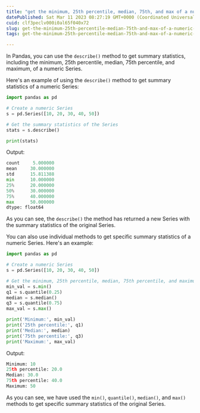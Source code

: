 ```yaml
---
title: "get the minimum, 25th percentile, median, 75th, and max of a numeric series?"
datePublished: Sat Mar 11 2023 08:27:19 GMT+0000 (Coordinated Universal Time)
cuid: clf3peclv000i0al65f040x72
slug: get-the-minimum-25th-percentile-median-75th-and-max-of-a-numeric-series
tags: get-the-minimum-25th-percentile-median-75th-and-max-of-a-numeric-series

---
```


In Pandas, you can use the `describe()` method to get summary statistics, including the minimum, 25th percentile, median, 75th percentile, and maximum, of a numeric Series.

Here's an example of using the `describe()` method to get summary statistics of a numeric Series:

```python
import pandas as pd

# Create a numeric Series
s = pd.Series([10, 20, 30, 40, 50])

# Get the summary statistics of the Series
stats = s.describe()

print(stats)
```

Output:

```python
count     5.000000
mean     30.000000
std      15.811388
min      10.000000
25%      20.000000
50%      30.000000
75%      40.000000
max      50.000000
dtype: float64
```

As you can see, the `describe()` the method has returned a new Series with the summary statistics of the original Series.

You can also use individual methods to get specific summary statistics of a numeric Series. Here's an example:

```python
import pandas as pd

# Create a numeric Series
s = pd.Series([10, 20, 30, 40, 50])

# Get the minimum, 25th percentile, median, 75th percentile, and maximum of the Series
min_val = s.min()
q1 = s.quantile(0.25)
median = s.median()
q3 = s.quantile(0.75)
max_val = s.max()

print('Minimum:', min_val)
print('25th percentile:', q1)
print('Median:', median)
print('75th percentile:', q3)
print('Maximum:', max_val)
```

Output:

```python
Minimum: 10
25th percentile: 20.0
Median: 30.0
75th percentile: 40.0
Maximum: 50
```

As you can see, we have used the `min()`, `quantile()`, `median()`, and `max()` methods to get specific summary statistics of the original Series.